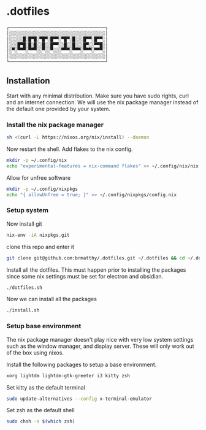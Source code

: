 # .dotfiles

```txt
┌───────────────────────────────────┐
│░░░░░░░░░░░░░░░░░░░░░░░░░░░░░░░░░░░│
│░░░░░█░█▀█░▀█▀░█▀▀░▀█▀░█░░░█▀▀░█▀▀░│
│░░░█▀█░█░█░░█░░█▀▀░░█░░█░░░█▀░░▀▀█░│
│░▀░▀▀▀░▀▀▀░░▀░░▀░░░▀▀▀░▀▀▀░▀▀▀░▀▀▀░│
│░░░░░░░░░░░░░░░░░░░░░░░░░░░░░░░░░░░│
└───────────────────────────────────┘
```

## Installation

Start with any minimal distribution. Make sure you have sudo rights, curl and an internet connection.
We will use the nix package manager instead of the default one provided by your system.

### Install the nix package manager
```sh
sh <(curl -L https://nixos.org/nix/install) --daemon
```
Now restart the shell.
Add flakes to the nix config.
```sh
mkdir -p ~/.config/nix
echo "experimental-features = nix-command flakes" >> ~/.config/nix/nix.conf
```

Allow for unfree software
```sh
mkdir -p ~/.config/nixpkgs
echo "{ allowUnfree = true; }" >> ~/.config/nixpkgs/config.nix
```

### Setup system
Now install git
```sh
nix-env -iA nixpkgs.git
```
clone this repo and enter it
```sh
git clone git@github.com:brmatthy/.dotfiles.git ~/.dotfiles && cd ~/.dotfiles
```
Install all the dotfiles. This must happen prior to installing the packages
since some nix settings must be set for electron and obsidian.
```sh
./dotfiles.sh
```
Now we can install all the packages
```sh
./install.sh
```

### Setup base environment
The nix package manager doesn't play nice with very low system settings such as
the window manager, and display server. These will only work out of the box
using nixos.

Install the following packages to setup a base environment.
```sh
xorg lightdm lightdm-gtk-greeter i3 kitty zsh
```

Set kitty as the default terminal
```sh
sudo update-alternatives --config x-terminal-emulator
```

Set zsh as the default shell
```sh
sudo chsh -s $(which zsh)
```
